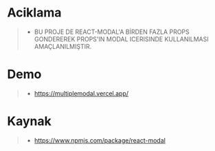 # Aciklama
>* BU PROJE DE REACT-MODAL'A BİRDEN FAZLA PROPS GONDEREREK PROPS'IN MODAL ICERISINDE KULLANILMASI AMAÇLANILMIŞTIR.
# Demo
>* https://multiplemodal.vercel.app/
# Kaynak 
>* https://www.npmjs.com/package/react-modal